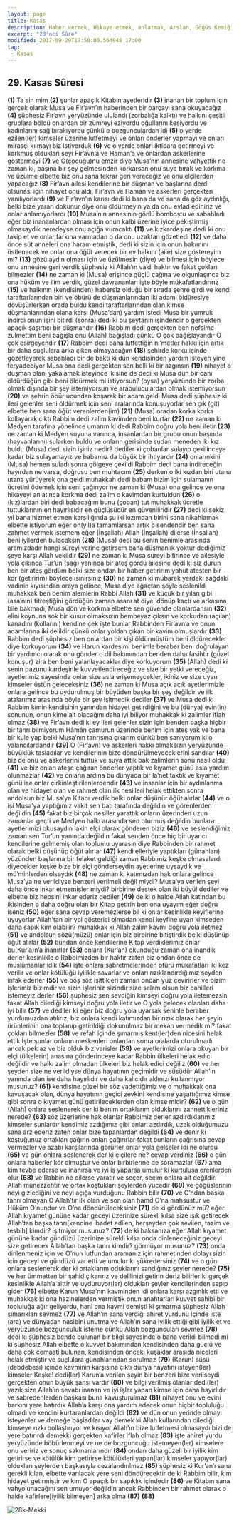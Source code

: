 ```yaml
---
layout: page
title: Kasas
description: Haber vermek, Hikaye etmek, anlatmak, Arslan, Göğüs Kemiği, Göğüs ortası.
excerpt: "28'nci Sûre"
modified: 2017-09-29T17:50:00.564948 17:00
tag: 
 - Kasas
---
```


## 29. Kasas Sûresi

**(1)** Ta sin mim
**(2)** şunlar apaçık Kitabın ayetleridir
**(3)** inanan bir toplum için gerçek olarak Musa ve Fir’avn’ın haberinden bir parçayı sana okuyacağız
**(4)** şüphesiz Fir’avn yeryüzünde ululandı (zorbalığa kalktı) ve halkını çeşitli gruplara böldü onlardan bir zümreyi eziyordu oğullarını kesiyordu ve kadınlarını sağ bırakıyordu çünkü o bozgunculardan idi
**(5)** o yerde ezilen(ler) kimseler üzerine lutfetmeyi ve onları önderler yapmayı ve onları mirasçı kılmayı biz istiyorduk 
**(6)** ve o yerde onları iktidara getirmeyi ve korkmuş oldukları şeyi Fir’avn’a ve Haman’a ve onlardan askerlerine göstermeyi 
**(7)** ve O(çocuğu)nu emzir diye Musa’nın annesine vahyettik ne zaman ki, başına bir şey gelmesinden korkarsan onu suya bırak ve korkma ve üzülme elbette biz onu sana tekrar geri vereceğiz ve onu elçilerden yapacağız 
**(8)** Fir’avn ailesi kendilerine bir düşman ve başlarına derd olsunası için nihayet onu aldı, Fir’avn ve Haman ve askerleri gerçekten yanılıyorlardı
**(9)** ve Fir’avn’ın karısı dedi ki bana da ve sana da göz aydınlığı, belki bize yararı dokunur diye onu öldürmeyin ya da onu evlad ediniriz ve onlar anlamıyorlardı
**(10)** Musa’nın annesinin gönlü bomboştu ve sabahladı eğer biz inananlardan olması için onun kalbi üzerine iyice pekiştirmiş olmasaydık neredeyse onu açığa vuracaktı 
**(11)** ve kızkardeşine dedi ki onu takip et ve onlar farkına varmadan o da onu uzaktan gözetledi
**(12)** ve daha önce süt anneleri ona haram etmiştik, dedi ki sizin için onun bakımını üstlenecek ve onlar ona öğüt verecek bir ev halkını (aile) size göstereyim mi?
**(13)** gözü aydın olması için ve üzülmesin (diye) ve bilmesi için böylece onu annesine geri verdik şüphesiz ki Allah’ın va’di haktır ve fakat çokları bilmezler
**(14)** ne zaman ki (Musa) erişince güçlü çağına ve olgunlaşınca biz ona hüküm ve ilim verdik, güzel davrananları işte böyle mükafatlandırırız 
**(15)** ve halkının (kendisinden) habersiz olduğu bir sırada şehre girdi ve kendi taraftarlarından biri ve öbürü de düşmanlarından iki adamı öldüresiye dövüşürlerken orada buldu kendi taraftarlarından olan kimse düşmanlarından olana karşı (Musa’dan) yardım istedi Musa bir yumruk indirdi onun işini bitirdi (sonra) dedi ki bu şeytanın işindendir o gerçekten apaçık şaşırtıcı bir düşmandır
**(16)** Rabbim dedi gerçekten ben nefsime zulmettim beni bağışla onu (Allah) bağışladı çünkü O çok bağışlayandır O çok esirgeyendir
**(17)** Rabbim dedi bana lutfettiğin ni’metler hakkı için artık bir daha suçlulara arka çıkan olmayacağım
**(18)** şehirde korku içinde gözetleyerek sabahladı bir de baktı ki dün kendisinden yardım isteyen yine feryadediyor Musa ona dedi gerçekten sen belli ki bir azgınsın 
**(19)** nihayet o düşman olanı yakalamak isteyince ikisine de dedi ki Musa dün bir canı öldürdüğün gibi beni öldürmek mi istiyorsun? (oysa) yeryüzünde bir zorba olmak dışında bir şey istemiyorsun ve arabuluculardan olmak istemiyorsun
**(20)** ve şehrin öbür ucundan koşarak bir adam geldi Musa dedi şüphesiz ki ileri gelenler seni öldürmek için seni aralarında konuşuyorlar sen çık (git) elbette ben sana öğüt verenlerden(im)
**(21)** (Musa) oradan korka korka kollayarak çıktı Rabbim dedi zalim kavimden beni kurtar 
**(22)** ne zaman ki Medyen tarafına yönelince umarım ki dedi Rabbim doğru yola beni iletir
**(23)** ne zaman ki Medyen suyuna varınca, insanlardan bir grubu onun başında (hayvanlarını) sularken buldu ve onların gerisinde sudan meneden iki kız buldu (Musa) dedi sizin işiniz nedir? dediler ki çobanlar sulayıp çekilinceye kadar biz sulayamayız ve babamız da büyük bir ihtiyardır 
**(24)** onlarınkini (Musa) hemen suladı sonra gölgeye çekildi Rabbim dedi bana indireceğin hayırdan ne varsa, doğrusu ben muhtacım
**(25)** derken o iki kızdan biri utana utana yürüyerek ona geldi muhakkah dedi babam bizim için sulamanın ücretini ödemek için seni çağırıyor ne zaman ki (Musa) ona gelince ve ona hikayeyi anlatınca korkma dedi zalim o kavimden kurtuldun
**(26)** o (kız)lardan biri dedi babacağım bunu (çoban) tut muhakkak ücretle tuttuklarının en hayırlısıdır en güçlüsüdür en güveniliridir
**(27)** dedi ki sekiz yıl bana hizmet etmen karşılığında şu iki kızımdan birini sana nikahlamak elbette istiyorum eğer on(yıl)a tamamlarsan artık o sendendir ben sana zahmet vermek istemem eğer (İnşallah) Allah (İnşallah) dilerse (İnşallah) beni iyilerden bulacaksın
**(28)** (Musa) dedi bu senin benimle arasında aramızdadır hangi süreyi yerine getirsem bana düşmanlık yoktur dediğimiz şeye karşı Allah vekildir
**(29)** ne zaman ki Musa süreyi bitirince ve ailesiyle yola çıkınca Tur’un (sağ) yanında bir ateş gördü ailesine dedi ki siz durun ben bir ateş gördüm belki size ondan bir haber getiririm yahut ateşten bir kor (getiririm) böylece ısınırsınız
**(30)** ne zaman ki mübarek yerdeki sağdaki vadinin kıyısından oraya gelince, Musa diye ağaçtan şöyle seslenildi muhakkak ben benim alemlerin Rabbi Allah
**(31)** ve küçük bir yılan gibi (asa’nın) titreştiğini gördüğün zaman asanı at diye, dönüp kaçtı ve arkasına bile bakmadı, Musa dön ve korkma elbette sen güvende olanlardansın
**(32)** elini koynuna sok bir kusur olmaksızın bembeyaz çıksın ve korkudan (açılan) kanadını (kollarını) kendine çek işte bunlar Rabbinden Fir’avn’a ve onun adamlarına iki delildir çünkü onlar yoldan çıkan bir kavim olmuşlardır
**(33)** Rabbim dedi şüphesiz ben onlardan bir kişi öldürmüştüm beni öldürecekler diye korkuyorum 
**(34)** ve Harun kardeşimi benimle beraber beni doğrulayan bir yardımcı olarak onu gönder o dil bakımından benden daha fasihtir (güzel konuşur) zira ben beni yalanlayacaklar diye korkuyorum
**(35)** (Allah) dedi ki senin pazunu kardeşinle kuvvetlendireceğiz ve size bir yetki vereceğiz, ayetlerimiz sayesinde onlar size asla erişemeycekler, ikiniz ve size uyan kimseler üstün geleceksiniz
**(36)** ne zaman ki Musa açık açık ayetlerimizle onlara gelince bu uydurulmuş bir büyüden başka bir şey değildir ve ilk atalarımız arasında böyle bir şey işitmedik dediler 
**(37)** ve Musa dedi ki Rabbim kimin kendisinin yanından hidayet getirdiğini ve bu (dünya) evin(in) sonunun, onun kime ait olacağını  daha iyi biliyor muhakkak ki zalimler iflah olmaz
**(38)** ve Fir’avn dedi ki ey ileri gelenler sizin için benden başka hiçbir bir tanrı bilmiyorum Hâmân çamurun üzerinde benim için ateş yak ve bana bir kule yap belki Musa’nın tanrısına çıkarım çünkü ben sanıyorum ki o yalancılardandır
**(39)** O (Fir’avn) ve askerleri hakkı olmaksızın yeryüzünde büyüklük tasladılar ve kendilerinin bize döndürülmeyeceklerini sandılar 
**(40)** biz de onu ve askerlerini tuttuk ve suya attık bak zalimlerin sonu nasıl oldu 
**(41)** ve biz onları ateşe çağıran önderler yaptık ve kıyamet günü asla yardım olunmazlar
**(42)** ve onların ardına bu dünyada bir la’net taktık ve kıyamet günü ise onlar çirkinleştirilenlerdendir
**(43)** ve insanlar için bir aydınlanma olan ve hidayet olan ve rahmet olan ilk nesilleri helak ettikten sonra andolsun biz Musa’ya Kitabı verdik belki onlar düşünür öğüt alırlar
**(44)** ve o işi Musa’ya yaptığımız vakit sen batı tarafında değildin ve görenlerden değildin
**(45)** fakat biz birçok nesiller yarattık onların üzerinden uzun zamanlar geçti ve Medyen halkı arasında sen oturmuş değildin bunlara ayetlerimizi okusaydın lakin elçi olarak gönderen biziz
**(46)** ve seslendiğimiz zaman sen Tur’un yanında değildin fakat senden önce hiç bir uyarıcı kendilerine gelmemiş olan toplumu uyarasın diye Rabbinden bir rahmet olarak belki düşünüp öğüt alırlar
**(47)** kendi elleriyle yaptıkları (günahları) yüzünden başlarına bir felaket geldiği zaman Rabbimiz keşke olmasalardı diyecekler keşke bize bir elçi gönderseydin ayetlerine uysaydık ve mü’minlerden olsaydık
**(48)** ne zaman ki katımızdan hak onlara gelince Musa’ya ne verildiyse benzeri verilmeli değil miydi? Musa’ya verilen şeyi daha önce inkar etmemişler miydi? birbirine destek olan iki büyü! dediler ve elbette biz hepsini inkar ederiz dediler 
**(49)** de ki o halde Allah katından bu ikisinden o daha doğru olan bir Kitap getirin ben ona uyayım eğer doğru iseniz
**(50)** eğer sana cevap veremezlerse bil ki onlar kesinlikle keyiflerine uyuyorlar Allah'tan bir yol gösterici olmadan kendi keyfine uyan kimseden daha sapık kim olabilir? muhakkak ki Allah zalim kavmi doğru yola iletmez 
**(51)** ve andolsun sözü(müzü) onlar için biz birbirine bitiştirdik belki düşünüp öğüt alırlar
**(52)** bundan önce kendilerine Kitap verdiklerimiz onlar bu(Kur’a)n’a inanırlar 
**(53)** onlara (Kur’an) okunduğu zaman ona inandık derler kesinlikle o Rabbimizden bir haktır zaten biz ondan önce de müslümanlar idik
**(54)** işte onlara sabretmelerinden ötürü mükafatları iki kez verilir ve onlar kötülüğü iyilikle savarlar ve onları rızıklandırdığımız şeyden infak ederler
**(55)** ve boş söz işittikleri zaman ondan yüz çevirirler ve bizim işlerimiz bizimdir ve sizin işleriniz sizindir size selam olsun biz cahilleri istemeyiz derler
**(56)** şüphesiz sen sevdiğin kimseyi doğru yola iletemezsin fakat Allah dilediği kimseyi doğru yola iletir ve O yola gelecek olanları daha iyi bilir
**(57)** ve dediler ki eğer biz doğru yola uyarsak seninle beraber yurdumuzdan atılırız, biz onlara kendi katımızdan bir rızık olarak her şeyin ürünlerinin ona toplanıp getirildiği dokunulmaz bir mekan vermedik mi? fakat çokları bilmezler
**(58)** ve refah içinde şımarmış kent(ler)den nicesini helak ettik İşte şunlar onların meskenleri onlardan sonra oralarda oturulmadı ancak pek az ve biz olduk biz varisler
**(59)** ve ayetlerimizi onlara okuyan bir elçi (ülkelerin) anasına gönderinceye kadar Rabbin ülkeleri helak edici değildir ve halkı zalim olmadan ülkeleri biz helak edici değiliz 
**(60)** ve her şeyden size ne verildiyse dünya hayatının geçimidir ve süsüdür Allah’ın yanında olan ise daha hayırlıdır ve daha kalıcıdır aklınızı kullanmıyor musunuz?
**(61)** kendisine güzel bir söz vadettiğimiz ve o muhakkak ona kavuşacak olan, dünya hayatının geçici zevkini kendisine yaşattığımız kimse gibi sonra o kıyamet günü getirileceklerden olan kimse midir? 
**(62)** ve o gün (Allah) onlara seslenerek der ki benim ortaklarım olduklarını zannettikleriniz nerede?
**(63)** söz üzerlerine hak olanlar Rabbimiz derler azdırdıklarımız kimseler şunlardır kendimiz azdığımız gibi onları azdırdık, uzak olduğumuzu sana arz ederiz zaten onlar bize tapanlardan değildi 
**(64)** ve denir ki koştuğunuz ortakları çağırın onları çağırırlar fakat bunların çağrısına cevap vermezler ve azabı karşılarında görürler onlar yola gelseler idi ne olurdu
**(65)** ve gün onlara seslenerek der ki elçilere ne? cevap verdiniz 
**(66)** o gün onlara haberler kör olmuştur ve onlar birbirlerine de soramazlar
**(67)** ama kim tevbe ederse ve inanırsa ve iyi iş yaparsa umulur ki kurtuluşa erenlerden olur
**(68)** ve Rabbin ne dilerse yaratır ve seçer, seçim onlara ait değildir. Allah münezzehtir ve ortak koştukları şeylerden yücedir 
**(69)** ve göğüslerinin neyi gizlediğini ve neyi açığa vurduğunu Rabbin bilir
**(70)** ve O’ndan başka tanrı olmayan O Allah’tır ilk olan ve son olan hamd O’na mahsustur ve Hüküm O’nundur ve O’na döndürüleceksiniz
**(71)** de ki gördünüz mü? eğer Allah kıyamet gününe kadar geceyi üzerinize sürekli kılsa size ışık getirecek Allah’tan başka tanrı[kendine ibadet edilen, herşeyden çok sevilen, tazim ve tesbih] kimdir? işitmiyor musunuz?
**(72)** de ki baksanıza eğer Allah kıyamet gününe kadar gündüzü üzerinize sürekli kılsa onda dinleneceğiniz geceyi size getirecek Allah’tan başka tanrı kimdir? görmüyor musunuz?
**(73)** onda dinlenmeniz için ve O’nun lutfundan aramanız için rahmetinden dolayı sizin için geceyi ve gündüzü var etti ve umulur ki şükredersiniz
**(74)** ve o gün onlara seslenerek der ki ortaklarım oduklarını sandığınız şeyler nerede? 
**(75)** ve her ümmetten bir şahid çıkarırız ve delilinizi getirin deriz bilirler ki gerçek kesinlikle Allah’a aittir ve uyduruyor(lar) oldukları şeyler kendilerinden sapıp gider
**(76)** elbette Karun Musa’nın kavminden idi onlara karşı azgınlık etti ve muhakkak ki ona hazinelerden vermiştik onun anahtarları kuvvet sahibi bir topluluğa ağır geliyordu, hani ona kavmi demişti ki şımarma şüphesiz Allah şımarıkları sevmez 
**(77)** ve Allah’ın sana verdiği ahiret yurdunu içinde iste (ara) ve dünyadan nasibini unutma ve Allah’ın sana iyilik ettiği gibi iyilik et ve yeryüzünde bozgunculuk isteme çünkü Allah bozguncuları sevmez
**(78)** dedi ki şüphesiz bende bulunan bir bilgi sayesinde o bana verildi bilmedi mi ki şüphesiz Allah elbette o kuvvet bakımından kendisinden daha güçlü ve daha çok cemaati bulunan, kendisinden önceki kuşaklar arasıda niceleri helak etmiştir ve suçlulara günahlarından sorulmaz 
**(79)** (Karun) süsü (debdebesi) içinde kavminin karşısına çıktı dünya hayatını isteyen(ler) kimseler Keşke! dedi(ler) Karun’a verilen şeyin bir benzeri bize verilseydi gerçekten onun büyük şansı vardır
**(80)** ve bilgi verilmiş olanlar dedi(ler) yazık size Allah’ın sevabı inanan ve iyi işler yapan kimse için daha hayırlıdır ve sabredenlerden başkası buna kavuşturulmaz 
**(81)** nihayet onu ve evini barkını yere batırdık Allah’a karşı ona yardım edecek onun hiçbir topluluğu olmadı ve kendini kurtaranlardan değildi 
**(82)** ve dün onun yerinde olmayı isteyenler ve demeğe başladılar  vay demek ki Allah kullarından dilediği kimseye rızkı bollaştırıyor ve kısıyor Allah’ın bize lutfetmesi olmasaydı bizi de yere batırırdı demekki gerçekten kafirler iflah olmaz
**(83)** işte ahiret yurdu yeryüzünde böbürlenmeyi ve ne de bozguncuğu istemeyen(ler) kimselere onu veririz ve sonuç sakınanlarındır
**(84)** ondan daha güzeli bir iyilik kim getirirse ve kötülük kim getirirse kötülükleri yapan(lar) kimseler yapıyor(lar) oldukları şeylerden başkasıyla cezalandırılmaz
**(85)** şüphesiz ki Kur’an’ı sana gerekli kılan, elbette varılacak yere seni döndürecektir de ki Rabbim bilir, kim hidayet getirmiştir ve kim O apaçık bir sapıklık içindedir
**(86)** ve Kitabın sana vahyolunacağını sen umuyor değildin ancak Rabbinden bir rahmet olarak o halde kafirlere[iyilik bilmeyen] arka olma
**(87)**
**(88)**

![28k-Mekki]({{site.url}}/images/ayrac-muhur.png)
